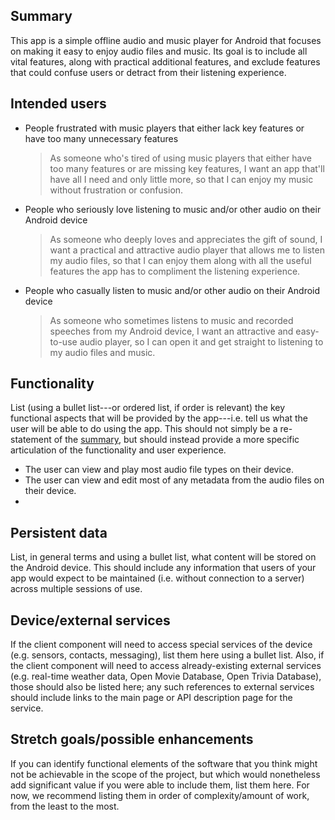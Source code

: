 ## Summary

This app is a simple offline audio and music player for Android that focuses on making it easy to enjoy audio files and music. Its goal is to include all vital features, along with practical additional features, and exclude features that could confuse users or detract from their listening experience.

## Intended users

* People frustrated with music players that either lack key features or have too many unnecessary features

   > As someone who's tired of using music players that either have too many features or are missing key features, I want an app that'll have all I need and only little more, so that I can enjoy my music without frustration or confusion.

* People who seriously love listening to music and/or other audio on their Android device

    > As someone who deeply loves and appreciates the gift of sound, I want a practical and attractive audio player that allows me to listen my audio files, so that I can enjoy them along with all the useful features the app has to compliment the listening experience.

* People who casually listen to music and/or other audio on their Android device

    > As someone who sometimes listens to music and recorded speeches from my Android device, I want an attractive and easy-to-use audio player, so I can open it and get straight to listening to my audio files and music.

## Functionality

List (using a bullet list---or ordered list, if order is relevant) the key functional aspects that will be provided by the app---i.e. tell us what the user will be able to do using the app. This should not simply be a re-statement of the [summary](#summary), but should instead provide a more specific articulation of the functionality and user experience. 

* The user can view and play most audio file types on their device.
* The user can view and edit most of any metadata from the audio files on their device.
* 

## Persistent data

List, in general terms and using a bullet list, what content will be stored on the Android device. This should include any information that users of your app would expect to be maintained (i.e. without connection to a server) across multiple sessions of use. 
    
## Device/external services

If the client component will need to access special services of the device (e.g. sensors, contacts, messaging), list them here using a bullet list. Also, if the client component will need to access already-existing external services (e.g. real-time weather data, Open Movie Database, Open Trivia Database), those should also be listed here; any such references to external services should include links to the main page or API description page for the service.

## Stretch goals/possible enhancements 

If you can identify functional elements of the software that you think might not be achievable in the scope of the project, but which would nonetheless add significant value if you were able to include them, list them here. For now, we recommend listing them in order of complexity/amount of work, from the least to the most.
